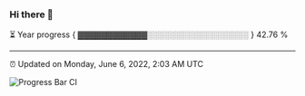 ### Hi there 👋

⏳ Year progress { ▓▓▓▓▓▓▓▓▓▓▓▓░░░░░░░░░░░░░░░░░░ } 42.76 %

---

⏰ Updated on Monday, June 6, 2022, 2:03 AM UTC

![Progress Bar CI](https://github.com/arthurbuhl/arthurbuhl/workflows/Progress%20Bar%20CI/badge.svg)
